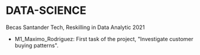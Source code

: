 # DATA-SCIENCE
Becas Santander Tech, Reskilling in Data Analytic 2021
* M1_Maximo_Rodriguez: First task of the project, "Investigate customer buying patterns".
